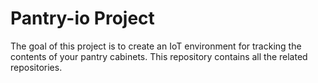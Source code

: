 # Pantry-io Project

The goal of this project is to create an IoT environment for tracking the contents of your pantry cabinets.
This repository contains all the related repositories.
